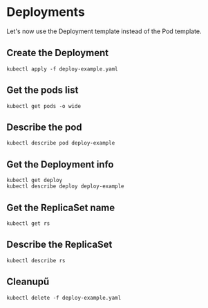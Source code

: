# Deployments 

Let's now use the Deployment template instead of the Pod template.

## Create the Deployment

```
kubectl apply -f deploy-example.yaml
```

## Get the pods list

```
kubectl get pods -o wide
```

## Describe the pod

```
kubectl describe pod deploy-example
```

## Get the Deployment info

```
kubectl get deploy
kubectl describe deploy deploy-example
```

## Get the ReplicaSet name

```
kubectl get rs
```

## Describe the ReplicaSet

```
kubectl describe rs
```

## Cleanupű

```
kubectl delete -f deploy-example.yaml
```